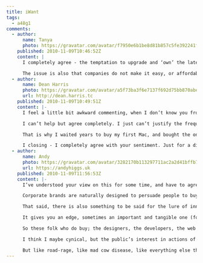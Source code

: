 ```yaml
---
title: iWant
tags:
  - a48g1
comments:
  - author:
      name: Tanya
      photo: https://gravatar.com/avatar/f7950e6b1be8d81b857c5fe392241f09
    published: 2010-11-09T10:46:52Z
    content: |
      I completely agree - the temptation to upgrade and ‘own’ the latest device(s) has become a way of life for most of us - and has become a fundamental part of our behaviour as consumers. Having owned (and replaced) quite a few Apple products myself, I am as guilty of having done this in the past.

      The issue is also that companies do not make it easy, or affordable, for consumers to be able to upgrade the components of their old devices, as their prime goal is to make more profit. Equal responsibility lies with the consumer and producer to think more ethically and in a more sustainable manner. This will require a fundamental change in behaviour.
  - author:
      name: Dean Harris
      photo: https://gravatar.com/avatar/a5f73ba3f6e7137f692d75bb870abe81
      url: http://dean.harris.tc
    published: 2010-11-09T10:49:51Z
    content: |-
      I feel a little bit awkward commenting, when I don’t know you from a bar of soap, but here goes.

      I can’t help but agree completely. I just can’t justify the frequent purchase of consumer goods - of any brand - if I don’t explicitly need it. For me it’s not so much about the environmental impact as it is about the personal impact. As you mentioned - everything you own has an ongoing cost on top of the initial purchase price.

      That is why I waited years to buy my first Mac, and bought the one I needed - not the one I wanted. It’s why I still use an iPhone 3G, despite it starting to show its age, and the OS running slowly. It’s also why, despite wanting one desperately, I’m hesitant to purchase a Kindle (no need for an iPad in my life). Sure, it’s affordable now, but will I be able to justify the ongoing cost of it?

      I closing - I completely agree with your sentiment. Just for a different reason.
  - author:
      name: Andy
      photo: https://gravatar.com/avatar/3282170b113297711ac2a2d41bffb70d
      url: https://andyhiggs.uk
    published: 2010-11-09T11:56:53Z
    content: |-
      I’ve understood your view on this for some time, and have to agree in part that needless consumerism is not desirable (at least when there appears to be no thought given to environmental impacts), but I think this is a very typical indicator of the mood of UK society today.

      Corporate brands are naturally designed to persuade people to buy more, and the general conscience of the man in the street (including us web types) is influenced by whatever is ‘hot’ at the time. Trending is such a vastly important thing, and the faster our online lives get, the higher the turnover of trends. Twitter’s very own trends feature is a shining example of this, with the fads literally lasting minutes. I think it’s had a genuine influence on people’s desire to pick up the ‘hottest new thing’ because they can tap directly into the fervour of the moment - that instant shot of hype - something which has increased exponentially since the start of the internet and on-demand services.

      That said, there is also something to be said for the lure of innovation to humans at the bleeding edge and with the disposable income. I think this has happened before, and happens whenever there is great change in technology. If you compare this age directly to the Industrial Revolution I believe you can directly correlate the rapid and repeated re-investment in new machinery, tools and new technology for that enlightened state of being ‘ahead of the game’.

      It gives you an edge, sometimes an important and tangible one (for businesses, and certain consumers). And I’d argue that although it might seem that every man and his dog is buying an iPad or iPhone or whatever, the reality is that this group of early-adopters is actually very limited; the people who are doing it are generally people who are technical or have a vested interest somehow. The vast majority of people out there *don’t* rush out to buy every Apple product.

      So these folk who do buy; the designers, the developers, the web types and then those with more money than sense, I think you’d always have poor luck persuading them that they don’t need this stuff.

      I think I maybe cynical, but the public’s interest in actions of ‘great environmentalism’ has passed for the moment. The media’s sale of ‘green’ and the impending doom of the planet a couple of years ago really created a feeling of progress, but only when it was forced in the headlines.

      But like road-rage, like mad cow disease, like everything else that becomes a story - it has just become passé, and this year’s focus is the gloom of recession, and like in the depression of the 1930’s, tends to make aspirational futures and technological dream even more desirable and escapist than they normally might be. I maintain that most people in web/tech are currently doing better than most other industries at this point in time, and we are therefore as a group, more susceptible to be drawn to making these purchases just ‘because we can’ and are most regularly exposed to the ‘trend coalface’ than almost anybody else.
---
```


